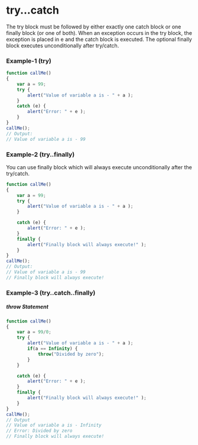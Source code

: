 # try...catch

The try block must be followed by either exactly one catch block or one finally block (or one of both). When an exception occurs in the try block, the exception is placed in e and the catch block is executed. The optional finally block executes unconditionally after try/catch.

### Example-1 (try)

```javascript
function callMe()
{
	var a = 99;
	try {
		alert("Value of variable a is - " + a );
	} 
	catch (e) {
		alert("Error: " + e );
	}
}
callMe();
// Output: 
// Value of variable a is - 99
```

### Example-2 (try..finally)
You can use finally block which will always execute unconditionally after the try/catch. 

```javascript
function callMe()
{
	var a = 99;
	try {
		alert("Value of variable a is - " + a );
	} 

	catch (e) {
		alert("Error: " + e );
	}
	finally {
        alert("Finally block will always execute!" );
	}
}
callMe();
// Output: 
// Value of variable a is - 99
// Finally block will always execute!
```

### Example-3 (try..catch..finally)

##### throw Statement

```javascript
function callMe()
{
	var a = 99/0;
	try {
		alert("Value of variable a is - " + a );
		if(a == Infinity) {
			throw("Divided by zero");
        }
	} 

	catch (e) {
		alert("Error: " + e );
	}
	finally {
        alert("Finally block will always execute!" );
	}
}
callMe();
// Output
// Value of variable a is - Infinity
// Error: Divided by zero
// Finally block will always execute!
```
